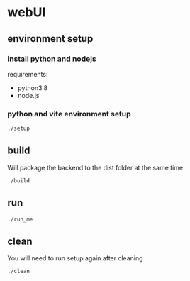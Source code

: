 # webUI

## environment setup

<!-- ### install python3.8
  
```bash
sudo apt-get install python3.8
```

### install nodejs

```bash
sudo apt-get install nodejs
```

### install npm

```bash
sudo apt-get install npm
```

### virtual environment setup

```bash
./setup.sh
``` -->

### install python and nodejs

requirements:

- python3.8
- node.js

### python and vite environment setup

```bash
./setup
```

## build

Will package the backend to the dist folder at the same time

```bash
./build
```

## run

```bash
./run_me
```

## clean

You will need to run setup again after cleaning

```bash
./clean
```
